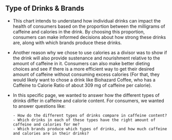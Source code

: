 ## Type of Drinks & Brands


- This chart intends to understand how individual drinks can impact the health of consumers based on the proportion between the milligrams of caffeine and calories in the drink. By choosing this proportion, consumers can make informed decisions about how strong these drinks are, along with which brands produce these drinks.

- Another reason why we chose to use calories as a divisor was to show if the drink will also provide sustenance and nourishment relative to the amount of caffeine in it. Consumers can also make better dieting choices and see if there is a more efficient way to get their desired amount of caffeine without consuming excess calories (For that, they would likely want to chose a drink like Biohazard Coffee, who has a Caffeine to Calorie Ratio of about 309 mg of caffeine per calorie).

- In this specific page, we wanted to answer how the different types of drinks differ in caffeine and calorie content. For consumers, we wanted to answer questions like:

      - How do the different types of drinks compare in caffeine content?
      - Which drinks in each of these types have the right amount of caffeine and calories for me?
      - Which brands produce which types of drinks, and how much caffeine and calories are in their drinks?



